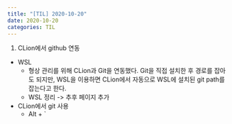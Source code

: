 ```yaml
---
title: "[TIL] 2020-10-20"
date: 2020-10-20 
categories: TIL
---
```


1. CLion에서 github 연동
- WSL
  - 형상 관리를 위해 CLion과 Git을 연동했다. Git을 직접 설치한 후 경로를 잡아도 되지만, WSL을 이용하면 CLion에서 자동으로 WSL에 설치된 git path를 잡는다고 한다.
  - WSL 정리 -> 추후 페이지 추가
- CLion에서 git 사용
  - Alt + `
